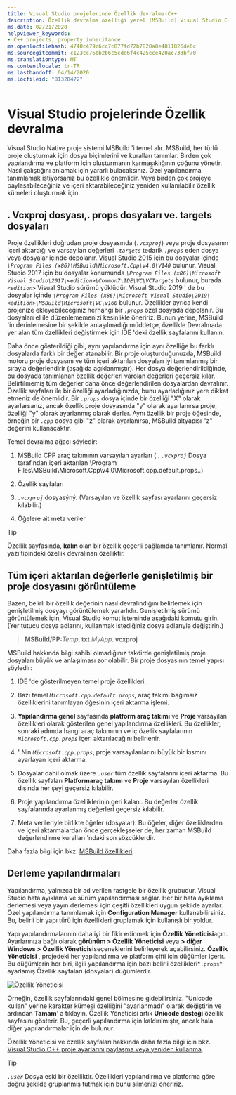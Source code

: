 ```yaml
---
title: Visual Studio projelerinde Özellik devralma-C++
description: Özellik devralma özelliği yerel (MSBuild) Visual Studio C++ projelerinde nasıl kullanılır.
ms.date: 02/21/2020
helpviewer_keywords:
- C++ projects, property inheritance
ms.openlocfilehash: 4740c479c6cc7c877fd72b7828a8e4811826de6c
ms.sourcegitcommit: c123cc76bb2b6c5cde6f4c425ece420ac733bf70
ms.translationtype: MT
ms.contentlocale: tr-TR
ms.lasthandoff: 04/14/2020
ms.locfileid: "81328472"
---
```

# <a name="property-inheritance-in-visual-studio-projects"></a>Visual Studio projelerinde Özellik devralma

Visual Studio Native proje sistemi MSBuild 'i temel alır. MSBuild, her türlü proje oluşturmak için dosya biçimlerini ve kuralları tanımlar. Birden çok yapılandırma ve platform için oluşturmanın karmaşıklığının çoğunu yönetir. Nasıl çalıştığını anlamak için yararlı bulacaksınız. Özel yapılandırma tanımlamak istiyorsanız bu özellikle önemlidir. Veya birden çok projeye paylaşabileceğiniz ve içeri aktarabileceğiniz yeniden kullanılabilir özellik kümeleri oluşturmak için.

## <a name="the-vcxproj-file-props-files-and-targets-files"></a>. Vcxproj dosyası,. props dosyaları ve. targets dosyaları

Proje özellikleri doğrudan proje dosyasında (*`.vcxproj`*) veya proje dosyasının içeri aktardığı ve varsayılan değerleri *`.targets`* tedarik *`.props`* eden dosya veya dosyalar içinde depolanır. Visual Studio 2015 için bu dosyalar içinde *`\Program Files (x86)\MSBuild\Microsoft.Cpp\v4.0\V140`* bulunur. Visual Studio 2017 için bu dosyalar konumunda *`\Program Files (x86)\Microsoft Visual Studio\2017\<edition>\Common7\IDE\VC\VCTargets`* bulunur, burada *`<edition>`* Visual Studio sürümü yüklüdür. Visual Studio 2019 ' de bu dosyalar içinde *`\Program Files (x86)\Microsoft Visual Studio\2019\<edition>\MSBuild\Microsoft\VC\v160`* bulunur. Özellikler ayrıca kendi projenize ekleyebileceğiniz herhangi bir *`.props`* özel dosyada depolanır. Bu dosyaları el ile düzenlememenizi kesinlikle öneririz. Bunun yerine, MSBuild 'in derinlemesine bir şekilde anlaşılmadığı müddetçe, özellikle Devralmada yer alan tüm özellikleri değiştirmek için IDE 'deki özellik sayfalarını kullanın.

Daha önce gösterildiği gibi, aynı yapılandırma için aynı özelliğe bu farklı dosyalarda farklı bir değer atanabilir. Bir proje oluşturduğunuzda, MSBuild motoru proje dosyasını ve tüm içeri aktarılan dosyaları iyi tanımlanmış bir sırayla değerlendirir (aşağıda açıklanmıştır). Her dosya değerlendirildiğinde, bu dosyada tanımlanan özellik değerleri varolan değerleri geçersiz kılar. Belirtilmemiş tüm değerler daha önce değerlendirilen dosyalardan devralınır. Özellik sayfaları ile bir özelliği ayarladığınızda, bunu ayarladığınız yere dikkat etmeniz de önemlidir. Bir *`.props`* dosya içinde bir özelliği "X" olarak ayarlarsanız, ancak özellik proje dosyasında "y" olarak ayarlanırsa proje, özelliği "y" olarak ayarlanmış olarak derler. Aynı özellik bir proje öğesinde, örneğin bir *`.cpp`* dosya gibi "z" olarak ayarlanırsa, MSBuild altyapısı "z" değerini kullanacaktır.

Temel devralma ağacı şöyledir:

1. MSBuild CPP araç takımının varsayılan ayarları (.. *`.vcxproj`* Dosya tarafından içeri aktarılan \Program Files\MSBuild\Microsoft.Cpp\v4.0\Microsoft.cpp.default.props..)

1. Özellik sayfaları

1. *`.vcxproj`* dosyasýný. (Varsayılan ve özellik sayfası ayarlarını geçersiz kılabilir.)

1. Öğelere ait meta veriler

> [!TIP]
> Özellik sayfasında, **kalın** olan bir özellik geçerli bağlamda tanımlanır. Normal yazı tipindeki özellik devralınan özelliktir.

## <a name="view-an-expanded-project-file-with-all-imported-values"></a>Tüm içeri aktarılan değerlerle genişletilmiş bir proje dosyasını görüntüleme

Bazen, belirli bir özellik değerinin nasıl devralındığını belirlemek için genişletilmiş dosyayı görüntülemek yararlıdır. Genişletilmiş sürümü görüntülemek için, Visual Studio komut isteminde aşağıdaki komutu girin. (Yer tutucu dosya adlarını, kullanmak istediğiniz dosya adlarıyla değiştirin.)

> **MSBuild/PP:**_Temp_**. txt** _MyApp_**. vcxproj**

MSBuild hakkında bilgi sahibi olmadığınız takdirde genişletilmiş proje dosyaları büyük ve anlaşılması zor olabilir. Bir proje dosyasının temel yapısı şöyledir:

1. IDE 'de gösterilmeyen temel proje özellikleri.

1. Bazı temel *`Microsoft.cpp.default.props`*, araç takımı bağımsız özelliklerini tanımlayan öğesinin içeri aktarma işlemi.

1. **Yapılandırma genel** sayfasında **platform araç takımı** ve **Proje** varsayılan özellikleri olarak gösterilen genel yapılandırma özellikleri. Bu özellikler, sonraki adımda hangi araç takımının ve iç özellik sayfalarının *`Microsoft.cpp.props`* içeri aktarılacağını belirlenir.

1. ' Nin *`Microsoft.cpp.props`*, proje varsayılanlarını büyük bir kısmını ayarlayan içeri aktarma.

1. Dosyalar dahil olmak üzere *`.user`* tüm özellik sayfalarını içeri aktarma. Bu özellik sayfaları **Platformaraç takımı** ve **Proje** varsayılan özellikleri dışında her şeyi geçersiz kılabilir.

1. Proje yapılandırma özelliklerinin geri kalanı. Bu değerler özellik sayfalarında ayarlanmış değerleri geçersiz kılabilir.

1. Meta verileriyle birlikte öğeler (dosyalar). Bu öğeler, diğer özelliklerden ve içeri aktarmalardan önce gerçekleşseler de, her zaman MSBuild değerlendirme kuralları 'ndaki son sözcüklerdir.

Daha fazla bilgi için bkz. [MSBuild özellikleri](/visualstudio/msbuild/msbuild-properties).

## <a name="build-configurations"></a>Derleme yapılandırmaları

Yapılandırma, yalnızca bir ad verilen rastgele bir özellik grubudur. Visual Studio hata ayıklama ve sürüm yapılandırması sağlar. Her bir hata ayıklama derlemesi veya yayın derlemesi için çeşitli özellikleri uygun şekilde ayarlar. Özel yapılandırma tanımlamak için **Configuration Manager** kullanabilirsiniz. Bu, belirli bir yapı türü için özellikleri gruplamak için kullanışlı bir yoldur.

Yapı yapılandırmalarının daha iyi bir fikir edinmek için **Özellik Yöneticisi**açın. Ayarlarınıza bağlı olarak **görünüm > Özellik Yöneticisi** veya **> diğer Windows > Özellik Yöneticisi**seçeneklerini belirleyerek açabilirsiniz. **Özellik Yöneticisi** , projedeki her yapılandırma ve platform çifti için düğümler içerir. Bu düğümlerin her biri, ilgili yapılandırma için bazı belirli özellikleri*`.props`* ayarlamış Özellik sayfaları (dosyalar) düğümlerdir.

![Özellik Yöneticisi](media/property-manager.png "Özellik Yöneticisi")

Örneğin, özellik sayfalarındaki genel bölmesine gidebilirsiniz. "Unicode kullan" yerine karakter kümesi özelliğini "ayarlanmadı" olarak değiştirin ve ardından **Tamam**' a tıklayın. Özellik Yöneticisi artık **Unicode desteği** özellik sayfasını gösterir. Bu, geçerli yapılandırma için kaldırılmıştır, ancak hala diğer yapılandırmalar için de bulunur.

Özellik Yöneticisi ve özellik sayfaları hakkında daha fazla bilgi için bkz. [Visual Studio C++ proje ayarlarını paylaşma veya yeniden kullanma](create-reusable-property-configurations.md).

> [!TIP]
> *`.user`* Dosya eski bir özelliktir. Özellikleri yapılandırma ve platforma göre doğru şekilde gruplanmış tutmak için bunu silmenizi öneririz.

